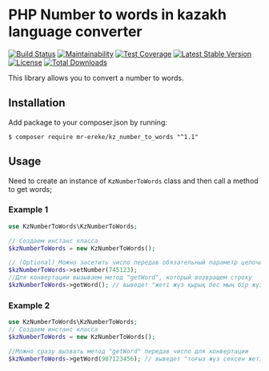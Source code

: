 # PHP Number to words in kazakh language converter

[![Build Status](https://travis-ci.com/Mr-Ereke/kz_number_to_words.svg?branch=main)](https://travis-ci.com/Mr-Ereke/kz_number_to_words)
[![Maintainability](https://api.codeclimate.com/v1/badges/a99a88d28ad37a79dbf6/maintainability)](https://codeclimate.com/github/codeclimate/codeclimate/maintainability)
[![Test Coverage](https://api.codeclimate.com/v1/badges/a99a88d28ad37a79dbf6/test_coverage)](https://codeclimate.com/github/codeclimate/codeclimate/test_coverage)
[![Latest Stable Version](https://poser.pugx.org/mr-ereke/kz_number_to_words/v)](//packagist.org/packages/mr-ereke/kz_number_to_words)
[![License](https://poser.pugx.org/mr-ereke/kz_number_to_words/license)](//packagist.org/packages/mr-ereke/kz_number_to_words)
[![Total Downloads](https://poser.pugx.org/mr-ereke/kz_number_to_words/downloads)](//packagist.org/packages/mr-ereke/kz_number_to_words)


This library allows you to convert a number to words.

## Installation

Add package to your composer.json by running:

```
$ composer require mr-ereke/kz_number_to_words "^1.1"
```

## Usage

Need to create an instance of `KzNumberToWords` class and then call a method to get words;

### Example 1
```php
use KzNumberToWords\KzNumberToWords;

// Создаем инстанс класса 
$kzNumberToWords = new KzNumberToWords();

// (Optional) Можно засетить число передав обязательный параметр целочисленного типа (можно отрицательный) 
$kzNumberToWords->setNumber(745123);
//Для конвертации вызываем метод "getWord", который возвращем строку
$kzNumberToWords->getWord(); // выведет "жеті жүз қырық бес мың бір жүз жиырма үш"
```

### Example 2
```php
use KzNumberToWords\KzNumberToWords;
// Создаем инстанс класса
$kzNumberToWords = new KzNumberToWords();

//Можно сразу вызвать метод "getWord" передав число для конвертации
$kzNumberToWords->getWord(987123456); // выведет "тоғыз жүз сексен жеті миллион бір жүз жиырма үш мың төрт жүз елу алты"
```
